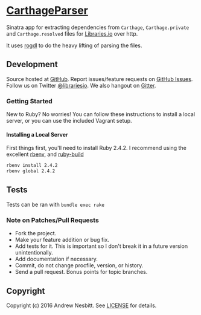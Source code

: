 # [CarthageParser](https://libraries.io/github/librariesio/carthage_parser)

Sinatra app for extracting dependencies from `Carthage`, `Carthage.private` and `Carthage.resolved` files for [Libraries.io](https://libraries.io) over http.

It uses [rogdl](https://libraries.io/rubygems/rogdl) to do the heavy lifting of parsing the files.

## Development

Source hosted at [GitHub](http://github.com/librariesio/carthage_parser).
Report issues/feature requests on [GitHub Issues](http://github.com/librariesio/carthage_parser/issues). Follow us on Twitter [@librariesio](https://twitter.com/librariesio). We also hangout on [Gitter](https://gitter.im/librariesio/carthage_parser).

### Getting Started

New to Ruby? No worries! You can follow these instructions to install a local server, or you can use the included Vagrant setup.

#### Installing a Local Server

First things first, you'll need to install Ruby 2.4.2. I recommend using the excellent [rbenv](https://github.com/sstephenson/rbenv),
and [ruby-build](https://github.com/sstephenson/ruby-build)

```bash
rbenv install 2.4.2
rbenv global 2.4.2
```

## Tests

Tests can be ran with `bundle exec rake`

### Note on Patches/Pull Requests

 * Fork the project.
 * Make your feature addition or bug fix.
 * Add tests for it. This is important so I don't break it in a
   future version unintentionally.
 * Add documentation if necessary.
 * Commit, do not change procfile, version, or history.
 * Send a pull request. Bonus points for topic branches.

## Copyright

Copyright (c) 2016 Andrew Nesbitt. See [LICENSE](https://github.com/librariesio/carthage_parser/blob/master/LICENSE) for details.

